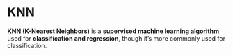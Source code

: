 # KNN

**KNN (K-Nearest Neighbors)** is a **supervised machine learning algorithm** used for **classification and regression**, though it’s more commonly used for classification.
